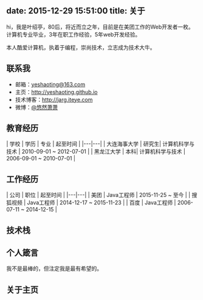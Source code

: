 
date: 2015-12-29 15:51:00
title: 关于
---

hi，我是叶绍亭，80后，将近而立之年，目前是在美团工作的Web开发者一枚。
计算机专业毕业，3年在职工作经验，5年web开发经验。

本人酷爱计算机，执着于编程，崇尚技术，立志成为技术大牛。


## 联系我
 - 邮箱：yeshaoting@163.com
 - 主页：http://yeshaoting.github.io
 - 技术博客：http://jarg.iteye.com
 - 微博：[@悠然萧萧](http://weibo.com/jarg)


## 教育经历
| 学校 | 学历 | 专业 | 起至时间 |
|---|---|
| 大连海事大学 | 研究生| 计算机科学与技术 | 2010-09-01 ~ 2012-07-01 |
| 黑龙江大学 | 本科| 计算机科学与技术 | 2006-09-01 ~ 2010-07-01 |


## 工作经历
| 公司 | 职位 | 起至时间 |
|---|---|
| 美团 | Java工程师 | 2015-11-25 ~ 至今 |
| 搜狐视频 | Java工程师 | 2014-12-17 ~ 2015-11-23 |
| 百度 | Java工程师 | 2006-07-11 ~ 2014-12-15 |


## 技术栈


## 个人箴言
我不是最棒的，但注定我是最有希望的。


## 关于主页
